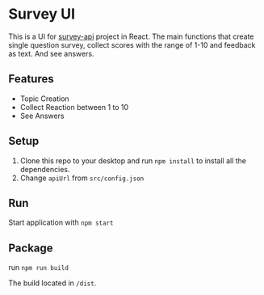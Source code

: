 Survey UI
============

This is a UI for [survey-api](https://github.com/kazimbayram/survey-api) project in React. The main functions that create single question survey, collect scores with the range of 1-10 and feedback as text. And see answers.

## Features
- Topic Creation
- Collect Reaction between 1 to 10
- See Answers

## Setup

1. Clone this repo to your desktop and run `npm install` to install all the dependencies.
2. Change `apiUrl` from `src/config.json`  

## Run

Start application with `npm start`

## Package

run `npm run build`

The build located in `/dist`.
